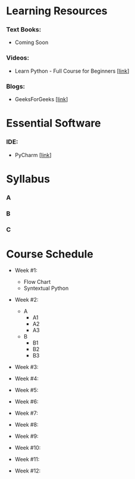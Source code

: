 # Learning Resources

### Text Books:
- Coming Soon

### Videos:
- Learn Python - Full Course for Beginners [[link](https://www.youtube.com/watch?v=rfscVS0vtbw&feature=youtu.be)]

### Blogs:
- GeeksForGeeks [[link](https://www.geeksforgeeks.org/python-programming-language)]

# Essential Software

### IDE:
- PyCharm [[link](https://www.jetbrains.com/pycharm/download/#section=windows)]

# Syllabus
### A
### B
### C

# Course Schedule
  - Week #1:
    - Flow Chart
    - Syntextual Python
    
  - Week #2:
    - A
      - A1
      - A2
      - A3
    - B
      - B1
      - B2
      - B3
  
  - Week #3:
  - Week #4:
  - Week #5:
  - Week #6:
  - Week #7:
  - Week #8:
  - Week #9:
  - Week #10:
  - Week #11:
  - Week #12:

